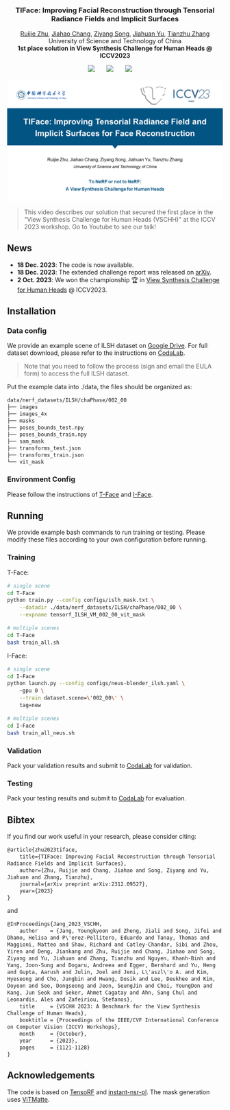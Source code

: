 <!-- <p align="center">
  <img src="docs/figs/logo.png" align="center" width="50%"> -->
  
  <h3 align="center"><strong>TIFace: Improving Facial Reconstruction through Tensorial Radiance Fields and Implicit Surfaces</strong></h3>

  <p align="center">
    <a href="https://ruijiezhu94.github.io/ruijiezhu/">Ruijie Zhu</a>,</span>
    <a href="https://scholar.google.com/citations?user=HA5zLp4AAAAJ&hl=en">Jiahao Chang</a>,</span>
    <a href="https://indu1ge.github.io/ziyangsong">Ziyang Song</a>,</span>
    <a href="https://monsoon-cs.moe/about/">Jiahuan Yu</a>,</span>
    <a href="http://staff.ustc.edu.cn/~tzzhang/">Tianzhu Zhang</a>
    <br>
    University of Science and Technology of China
    <br>
    <b>1st place solution in View Synthesis Challenge for Human Heads @ ICCV2023</b>

</p>

<div align="center">
 <!-- <a href=''><img src='https://img.shields.io/badge/Paper-arXiv-red'></a> &nbsp;&nbsp;&nbsp;&nbsp;&nbsp; -->
<a href='https://arxiv.org/abs/2312.09527'><img src='https://img.shields.io/badge/arXiv-2312.09527-b31b1b.svg'></a> &nbsp;&nbsp;&nbsp;&nbsp;&nbsp;
 <a href='https://youtu.be/QRuVvtpoeVM'><img src='https://img.shields.io/badge/Video-Youtube-Green'></a> &nbsp;&nbsp;&nbsp;&nbsp;&nbsp;
 <a href=''><img src='https://img.shields.io/badge/License-MIT-blue'></a> &nbsp;&nbsp;&nbsp;&nbsp;&nbsp;
</div>


[![video](./assets/TI-Face_ICCV23.png)](https://youtu.be/QRuVvtpoeVM)

> This video describes our solution that secured 
the first place in the "View Synthesis Challenge for Human Heads (VSCHH)" at the ICCV 2023 workshop. Go to Youtube to see our talk!

## News
- **18 Dec. 2023**: The code is now available.
- **18 Dec. 2023**: The extended challenge report was released on [arXiv](https://arxiv.org/abs/2312.09527).
- **2 Oct. 2023**: We won the championship 🏆 in [View Synthesis Challenge for Human Heads](https://sites.google.com/view/vschh/home) @ ICCV2023.


## Installation

### Data config
We provide an example scene of ILSH dataset on [Google Drive](https://drive.google.com/file/d/1LBTizKvelZ-_9J-BPHf_i29IrajzSDaf/view?usp=drive_link). For full dataset download, please refer to the instructions on [CodaLab](https://codalab.lisn.upsaclay.fr/competitions/14427#learn_the_details-terms_and_conditions).
> Note that you need to follow the process (sign and email the EULA form) to access the full ILSH dataset. 

Put the example data into ./data, the files should be organized as:
```
data/nerf_datasets/ILSH/chaPhase/002_00
├── images
├── images_4x
├── masks
├── poses_bounds_test.npy
├── poses_bounds_train.npy
├── sam_mask
├── transforms_test.json
├── transforms_train.json
└── vit_mask
```

### Environment Config
Please follow the instructions of [T-Face](./T-Face/README.md) and [I-Face](./I-Face/README.md).


## Running

We provide example bash commands to run training or testing. Please modify these files according to your own configuration before running.

### Training

T-Face:

```bash
# single scene
cd T-Face
python train.py --config configs/islh_mask.txt \
    --datadir ./data/nerf_datasets/ILSH/chaPhase/002_00 \
    --expname tensorf_ILSH_VM_002_00_vit_mask
```

```bash
# multiple scenes
cd T-Face
bash train_all.sh
```

I-Face:

```bash
# single scene
cd I-Face
python launch.py --config configs/neus-blender_ilsh.yaml \
    —gpu 0 \
    --train dataset.scene=\'002_00\' \
    tag=new 
```

```bash
# multiple scenes
cd I-Face
bash train_all_neus.sh
```

### Validation
Pack your validation results and submit to [CodaLab](https://codalab.lisn.upsaclay.fr/competitions/16058) for validation.

### Testing
Pack your testing results and submit to [CodaLab](https://codalab.lisn.upsaclay.fr/competitions/14427) for evaluation.

## Bibtex

If you find our work useful in your research, please consider citing:

```
@article{zhu2023tiface,
    title={TIFace: Improving Facial Reconstruction through Tensorial Radiance Fields and Implicit Surfaces}, 
    author={Zhu, Ruijie and Chang, Jiahao and Song, Ziyang and Yu, Jiahuan and Zhang, Tianzhu},
    journal={arXiv preprint arXiv:2312.09527},
    year={2023}
}
```

and

```
@InProceedings{Jang_2023_VSCHH,
    author    = {Jang, Youngkyoon and Zheng, Jiali and Song, Jifei and Dhamo, Helisa and P\'erez-Pellitero, Eduardo and Tanay, Thomas and Maggioni, Matteo and Shaw, Richard and Catley-Chandar, Sibi and Zhou, Yiren and Deng, Jiankang and Zhu, Ruijie and Chang, Jiahao and Song, Ziyang and Yu, Jiahuan and Zhang, Tianzhu and Nguyen, Khanh-Binh and Yang, Joon-Sung and Dogaru, Andreea and Egger, Bernhard and Yu, Heng and Gupta, Aarush and Julin, Joel and Jeni, L\'aszl\'o A. and Kim, Hyeseong and Cho, Jungbin and Hwang, Dosik and Lee, Deukhee and Kim, Doyeon and Seo, Dongseong and Jeon, SeungJin and Choi, YoungDon and Kang, Jun Seok and Seker, Ahmet Cagatay and Ahn, Sang Chul and Leonardis, Ales and Zafeiriou, Stefanos},
    title     = {VSCHH 2023: A Benchmark for the View Synthesis Challenge of Human Heads},
    booktitle = {Proceedings of the IEEE/CVF International Conference on Computer Vision (ICCV) Workshops},
    month     = {October},
    year      = {2023},
    pages     = {1121-1128}
}
```

## Acknowledgements

The code is based on [TensoRF](https://github.com/apchenstu/TensoRF) and [instant-nsr-pl](https://github.com/bennyguo/instant-nsr-pl). The mask generation uses [ViTMatte](https://github.com/hustvl/ViTMatte). 
